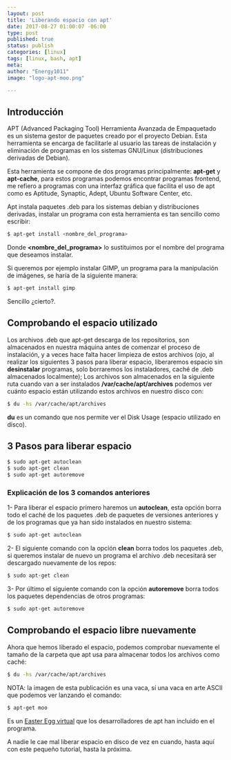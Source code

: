 ```yaml
---
layout: post
title: 'Liberando espacio con apt'
date: 2017-08-27 01:00:07 -06:00
type: post
published: true
status: publish
categories: [linux]
tags: [linux, bash, apt]
meta:
author: "Energy1011"
image: "logo-apt-moo.png"

---
```


## Introducción
APT (Advanced Packaging Tool) Herramienta Avanzada de Empaquetado es un sistema gestor de paquetes creado por el proyecto Debian. Esta herramienta se encarga de facilitarle al usuario las tareas de instalación y eliminación de programas en los sistemas GNU/Linux (distribuciones derivadas de Debian).

Esta herramienta se compone de dos programas principalmente:
**apt-get** y **apt-cache**, para estos programas podemos encontrar programas frontend, me refiero a programas con una interfaz gráfica que facilita el uso de apt como es Aptitude, Synaptic, Adept, Ubuntu Software Center, etc.

Apt instala paquetes .deb para los sistemas debian y distribuciones derivadas, instalar un programa con esta herramienta es tan sencillo como escribir:
```bash
$ apt-get install <nombre_del_programa>
```
Donde **\<nombre_del_programa\>** lo sustituimos por el nombre del programa que deseamos instalar.

Si queremos por ejemplo instalar GIMP, un programa para la manipulación de imágenes, se haría de la siguiente manera:
```bash
$ apt-get install gimp
```
Sencillo ¿cierto?.

## Comprobando el espacio utilizado
Los archivos .deb que apt-get descarga de los repositorios, son almacenados en nuestra máquina antes de comenzar el proceso de instalación, y a veces hace falta hacer limpieza de estos archivos (ojo, al realizar los siguientes 3 pasos para liberar espacio, liberaremos espacio sin **desinstalar** programas, solo borraremos los instaladores, caché de .deb almacenados localmente); Los archivos son almacenados en la siguiente ruta cuando van a ser instalados **/var/cache/apt/archives** podemos ver cuánto espacio están utilizando estos archivos en nuestro disco con:

```bash
$ du -hs /var/cache/apt/archives
```
**du** es un comando que nos permite ver el Disk Usage (espacio utilizado en disco).
## 3 Pasos para liberar espacio
```bash
$ sudo apt-get autoclean
$ sudo apt-get clean
$ sudo apt-get autoremove
```

### Explicación de los 3 comandos anteriores
1- Para liberar el espacio primero haremos un **autoclean**, esta opción borra todo el caché de los paquetes .deb de paquetes de versiones anteriores y de los programas que ya han sido instalados en nuestro sistema:
```bash
$ sudo apt-get autoclean
```
2- El siguiente comando con la opción **clean** borra todos los paquetes .deb, si queremos instalar de nuevo un programa el archivo .deb necesitará ser descargado nuevamente de los repos:

```bash
$ sudo apt-get clean
```
3- Por último el siguiente comando con la opción **autoremove** borra todos los paquetes dependencias de otros programas:
```bash
$ sudo apt-get autoremove
```
## Comprobando el espacio libre nuevamente
Ahora que hemos liberado el espacio, podemos comprobar nuevamente el tamaño de la carpeta que apt usa para almacenar todos los archivos como caché:

```bash
$ du -hs /var/cache/apt/archives
```

NOTA: la imagen de esta publicación es una vaca, sí una vaca en arte ASCII que podemos ver lanzando el comando:
```bash
$ apt-get moo
```
Es un [Easter Egg virtual](https://es.wikipedia.org/wiki/Huevo_de_pascua_(virtual)) que los desarrolladores de apt han incluido en el programa.

A nadie le cae mal liberar espacio en disco de vez en cuando, hasta aquí con este pequeño tutorial, hasta la próxima.

